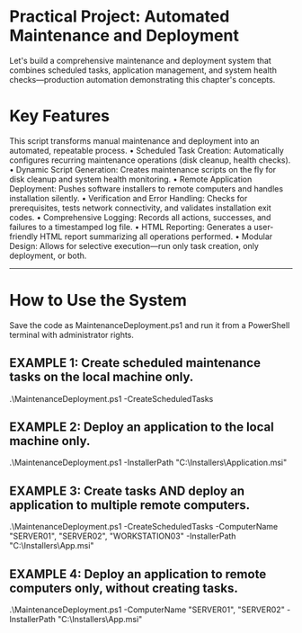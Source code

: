 # Practical Project: Automated Maintenance and Deployment
Let's build a comprehensive maintenance and deployment system that combines scheduled tasks, application management, and system health checks—production automation demonstrating this chapter's concepts.



# Key Features
This script transforms manual maintenance and deployment into an automated, repeatable process.
•	Scheduled Task Creation: Automatically configures recurring maintenance operations (disk cleanup, health checks).
•	Dynamic Script Generation: Creates maintenance scripts on the fly for disk cleanup and system health monitoring.
•	Remote Application Deployment: Pushes software installers to remote computers and handles installation silently.
•	Verification and Error Handling: Checks for prerequisites, tests network connectivity, and validates installation exit codes.
•	Comprehensive Logging: Records all actions, successes, and failures to a timestamped log file.
•	HTML Reporting: Generates a user-friendly HTML report summarizing all operations performed.
•	Modular Design: Allows for selective execution—run only task creation, only deployment, or both.
________________________________________
# How to Use the System
Save the code as MaintenanceDeployment.ps1 and run it from a PowerShell terminal with administrator rights.

## EXAMPLE 1: Create scheduled maintenance tasks on the local machine only.
.\MaintenanceDeployment.ps1 -CreateScheduledTasks

## EXAMPLE 2: Deploy an application to the local machine only.
.\MaintenanceDeployment.ps1 -InstallerPath "C:\Installers\Application.msi"

## EXAMPLE 3: Create tasks AND deploy an application to multiple remote computers.
.\MaintenanceDeployment.ps1 -CreateScheduledTasks -ComputerName "SERVER01", "SERVER02", "WORKSTATION03" -InstallerPath "C:\Installers\App.msi"

## EXAMPLE 4: Deploy an application to remote computers only, without creating tasks.
.\MaintenanceDeployment.ps1 -ComputerName "SERVER01", "SERVER02" -InstallerPath "C:\Installers\App.msi"
